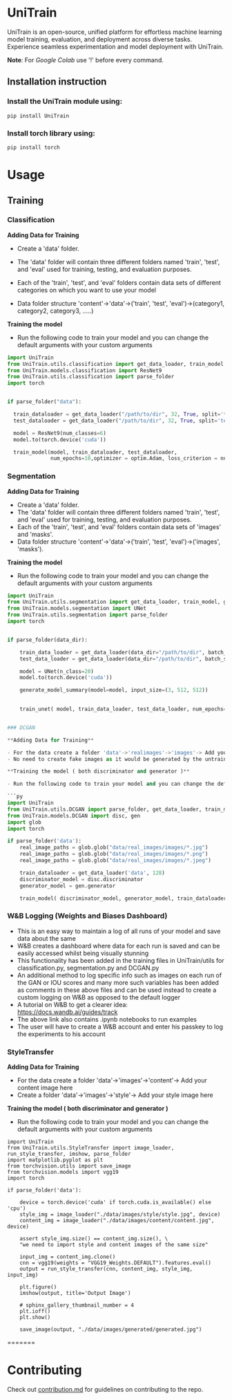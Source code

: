 # UniTrain

UniTrain is an open-source, unified platform for effortless machine learning model training, evaluation, and deployment across diverse tasks. Experience seamless experimentation and model deployment with UniTrain.

**Note**: For _Google Colab_ use '!' before every command.

## Installation instruction

### Install the **UniTrain** module using:

`pip install UniTrain`

### Install **torch** library using:

`pip install torch`

# Usage

## Training

### Classification

**Adding Data for Training**

- Create a 'data' folder.

- The 'data' folder will contain three different folders named 'train', 'test', and 'eval' used for training, testing, and evaluation purposes.
- Each of the 'train', 'test', and 'eval' folders contain data sets of different categories on which you want to use your model
- Data folder structure 'content'->'data'->('train', 'test', 'eval')->(category1, category2, category3, .....)

**Training the model**

- Run the following code to train your model and you can change the default arguments with your custom arguments

```py
import UniTrain
from UniTrain.utils.classification import get_data_loader, train_model
from UniTrain.models.classification import ResNet9
from UniTrain.utils.classification import parse_folder
import torch


if parse_folder("data"):

  train_dataloader = get_data_loader("/path/to/dir", 32, True, split='train')
  test_dataloader = get_data_loader("/path/to/dir", 32, True, split='test')

  model = ResNet9(num_classes=6)
  model.to(torch.device('cuda'))

  train_model(model, train_dataloader, test_dataloader,
              num_epochs=10,optimizer = optim.Adam, loss_criterion = nn.CrossEntropyLoss, learning_rate=1e-3, checkpoint_dir='checkpoints',logger = "training.log", device=torch.device('cuda'))
```

### Segmentation

**Adding Data for Training**

- Create a 'data' folder.
- The 'data' folder will contain three different folders named 'train', 'test', and 'eval' used for training, testing, and evaluation purposes.
- Each of the 'train', 'test', and 'eval' folders contain data sets of 'images' and 'masks'.
- Data folder structure 'content'->'data'->('train', 'test', 'eval')->('images', 'masks').

**Training the model**

- Run the following code to train your model and you can change the default arguments with your custom arguments

```py
import UniTrain
from UniTrain.utils.segmentation import get_data_loader, train_model, generate_model_summary
from UniTrain.models.segmentation import UNet
from UniTrain.utils.segmentation import parse_folder
import torch


if parse_folder(data_dir):

    train_data_loader = get_data_loader(data_dir="/path/to/dir", batch_size=32, shuffle=True, transform=None)
    test_data_loader = get_data_loader(data_dir="/path/to/dir", batch_size=32, shuffle=True, transform=None)

    model = UNet(n_class=20)
    model.to(torch.device('cuda'))

    generate_model_summary(model=model, input_size=(3, 512, 512))

    
    train_unet( model, train_data_loader, test_data_loader, num_epochs=10, optimizer = optim.Adam, loss_criterion = nn.CrossEntropyLoss, learning_rate=1e-3, checkpoint_dir='checkpoints', logger="training.log",iou=False, device=torch.device('cuda'))


### DCGAN

**Adding Data for Training**

- For the data create a folder 'data'->'realimages'->'images'-> Add your data here
- No need to create fake images as it would be generated by the untrained generator

**Training the model ( both discriminator and generator )**

- Run the following code to train your model and you can change the default arguments with your custom arguments

```py
import UniTrain
from UniTrain.utils.DCGAN import parse_folder, get_data_loader, train_model
from UniTrain.models.DCGAN import disc, gen
import glob
import torch

if parse_folder('data'):
    real_image_paths = glob.glob("data/real_images/images/*.jpg")
    real_image_paths = glob.glob("data/real_images/images/*.png")
    real_image_paths = glob.glob("data/real_images/images/*.jpeg")

    train_dataloader = get_data_loader('data', 128)
    discriminator_model = disc.discriminator
    generator_model = gen.generator

    train_model( discriminator_model, generator_model, train_dataloader, batch_size = 128 ,  epochs = 25, learning_rate = 1e-3, torch.device('cpu'),checkpoint_dir='checkpoints')
```
### W&B Logging (Weights and Biases Dashboard)
- This is an easy way to maintain a log of all runs of your model and save data about the same
- W&B creates a dashboard where data for each run is saved and can be easily accessed whilst being visually stunning
- This functionality has been added in the training files in UniTrain/utils for classification.py, segmentation.py and DCGAN.py
- An additional method to log specific info such as images on each run of the GAN or IOU scores and many more such variables has been added as comments in these above files and can be used instead to create a custom logging on W&B as opposed to the default logger
- A tutorial on W&B to get a clearer idea: https://docs.wandb.ai/guides/track 
- The above link also contains .ipynb notebooks to run examples
- The user will have to create a W&B account and enter his passkey to log the experiments to his account

### StyleTransfer

**Adding Data for Training**  
- For the data create a folder 'data'->'images'->'content'-> Add your content image here
- Create a folder 'data'->'images'->'style'-> Add your style image here

**Training the model ( both discriminator and generator )**  
- Run the following code to train your model and you can change the default arguments with your custom arguments  

```
import UniTrain
from UniTrain.utils.StyleTransfer import image_loader, run_style_transfer, imshow, parse_folder
import matplotlib.pyplot as plt
from torchvision.utils import save_image
from torchvision.models import vgg19
import torch

if parse_folder('data'):

    device = torch.device('cuda' if torch.cuda.is_available() else 'cpu')
    style_img = image_loader("./data/images/style/style.jpg", device)
    content_img = image_loader("./data/images/content/content.jpg", device)

    assert style_img.size() == content_img.size(), \
    "we need to import style and content images of the same size"

    input_img = content_img.clone()
    cnn = vgg19(weights = "VGG19_Weights.DEFAULT").features.eval()
    output = run_style_transfer(cnn, content_img, style_img, input_img)

    plt.figure()
    imshow(output, title='Output Image')

    # sphinx_gallery_thumbnail_number = 4
    plt.ioff()
    plt.show()

    save_image(output, "./data/images/generated/generated.jpg")
```
=======
# Contributing

Check out [contribution.md](contribution.md) for guidelines on contributing to the repo.


